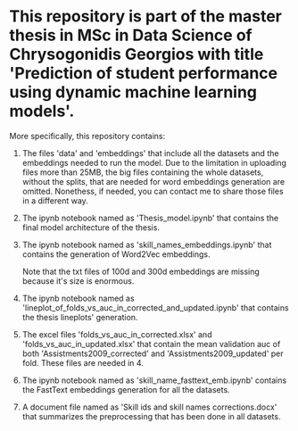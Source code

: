 # This repository is part of the master thesis in MSc in Data Science of Chrysogonidis Georgios with title 'Prediction of student performance using dynamic machine learning models'.


More specifically, this repository contains:

1. The files 'data' and 'embeddings' that include all the datasets and the embeddings needed to run the model. Due to the limitation in uploading files more than 25MB, the big files containing the whole datasets, without the splits, that are needed for word embeddings generation are omitted. Nonethess, if needed, you can contact me to share those files in a different way.

2. The ipynb notebook named as 'Thesis_model.ipynb' that contains the final model architecture of the thesis.

3. The ipynb notebook named as 'skill_names_embeddings.ipynb' that contains the generation of Word2Vec embeddings. 

   Note that the txt files of 100d and 300d embeddings are missing because it's size is enormous.

4. The ipynb notebook named as 'lineplot_of_folds_vs_auc_in_corrected_and_updated.ipynb' that contains the thesis lineplots' generation.
 
5. The excel files 'folds_vs_auc_in_corrected.xlsx' and 'folds_vs_auc_in_updated.xlsx' that contain the mean validation auc of both 'Assistments2009_corrected' and 'Assistments2009_updated' per fold. These files are needed in 4.

6. The ipynb notebook named as 'skill_name_fasttext_emb.ipynb' contains the FastText embeddings generation for all the datasets.

7. A document file named as 'Skill ids and skill names corrections.docx' that summarizes the preprocessing that has been done in all datasets.

